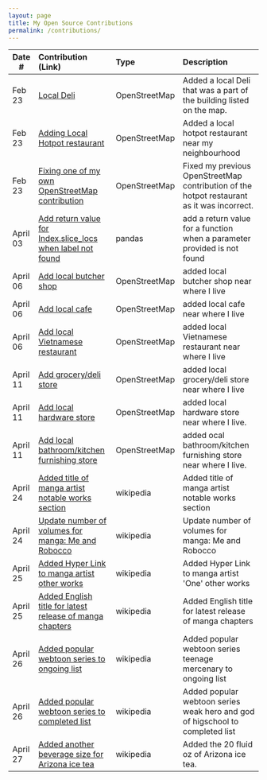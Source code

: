 ```yaml
---
layout: page
title: My Open Source Contributions
permalink: /contributions/
---
```


<!--
Type of the contribution should be "Wikipedia edit", "OpenStreet Map feature", "Documentation", "Course website", "Blog",
"Browser Add-on", etc.

The description should include a brief summary of what you did.

The link should bring us to a public page that shows your contribution. 

Replace the first row with your own contribution. 

-->





| Date #       | Contribution (Link)  | Type  | Description |
|---|:---|:---|:---|
| Feb 23   | [Local Deli](https://www.openstreetmap.org/changeset/147830983#map=19/40.63836/-73.99810) | OpenStreetMap | Added a local Deli that was a part of the building listed on the map. |
| Feb 23   | [Adding Local Hotpot restaurant](https://www.openstreetmap.org/changeset/147834949#map=19/40.63393/-74.00477)| OpenStreetMap | Added a local hotpot restaurant near my neighbourhood |
| Feb 23   | [Fixing one of my own OpenStreetMap contribution](https://www.openstreetmap.org/changeset/147835655#map=19/40.63393/-74.00477) | OpenStreetMap | Fixed my previous OpenStreetMap contribution of the hotpot restaurant as it was incorrect. |
| April 03   | [Add return value for Index.slice_locs when label not found](https://github.com/pandas-dev/pandas/pull/58135) | pandas | add a return value for a function when a parameter provided is not found |
| April 06   | [Add local butcher shop](https://www.openstreetmap.org/changeset/149668968#map=19/40.63341/-74.00536) | OpenStreetMap | added local butcher shop near where I live |
| April 06   | [Add local cafe](https://www.openstreetmap.org/changeset/149669479#map=19/40.63286/-74.00559) | OpenStreetMap | added local cafe near where I live |
| April 06   | [Add local Vietnamese restaurant](https://www.openstreetmap.org/changeset/149669184#map=19/40.63287/-74.00490) | OpenStreetMap | added local Vietnamese restaurant near where I live |
| April 11   | [Add grocery/deli store](https://www.openstreetmap.org/changeset/149888312#map=19/40.63715/-73.99993) | OpenStreetMap | added local grocery/deli store near where I live |
| April 11   | [Add local hardware store](https://www.openstreetmap.org/changeset/149888484#map=19/40.63277/-74.00571) | OpenStreetMap | added local hardware store near where I live. |
| April 11   | [Add local bathroom/kitchen furnishing store](https://www.openstreetmap.org/changeset/149888569#map=19/40.63507/-74.00227) | OpenStreetMap | added ocal bathroom/kitchen furnishing store near where I live. |
| April 24  | [Added title of manga artist notable works section](https://en.wikipedia.org/w/index.php?title=One_(manga_artist)&diff=prev&oldid=1220491350) | wikipedia| Added title of manga artist notable works section |
| April 24  | [Update number of volumes for manga: Me and Robocco](https://en.wikipedia.org/w/index.php?title=Me_%26_Roboco&diff=prev&oldid=1220488481) | wikipedia| Update number of volumes for manga: Me and Robocco |
| April 25  | [Added Hyper Link to manga artist other works](https://en.wikipedia.org/w/index.php?title=One_(manga_artist)&diff=prev&oldid=1220584098) | wikipedia| Added Hyper Link to manga artist 'One' other works |
| April 25  | [Added English title for latest release of manga chapters](https://en.wikipedia.org/w/index.php?title=Four_Knights_of_the_Apocalypse&diff=prev&oldid=1220541103) | wikipedia| Added English title for latest release of manga chapters |
| April 26  | [Added popular webtoon series to ongoing list](https://en.wikipedia.org/w/index.php?title=Webtoon_(platform)&diff=prev&oldid=1220880108) | wikipedia| Added popular webtoon series teenage mercenary to ongoing list |
| April 26  | [Added popular webtoon series to completed list](https://en.wikipedia.org/w/index.php?title=Webtoon_(platform)&diff=prev&oldid=1220879476) | wikipedia| Added popular webtoon series weak hero and god of higschool to completed list |
| April 27  | [Added another beverage size for Arizona ice tea](https://en.wikipedia.org/w/index.php?title=Arizona_Beverage_Company&diff=prev&oldid=1221139562) | wikipedia| Added the 20 fluid oz of Arizona ice tea.|

